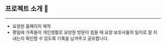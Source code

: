 ## 프로젝트 소개 👋
---
+ 요양원 홈페이지 제작
+ 평일에 가족들이 개인생활로 요양원 방문이 힘들 때 요양 보호사들의 일지로 잘 지내는지 확인할 수 있도록 기록을 남겨주고 공유합니다.
<!--
**hyeokjun9035/hyeokjun9035** is a ✨ _special_ ✨ repository because its `README.md` (this file) appears on your GitHub profile.

Here are some ideas to get you started:

- 🔭 I’m currently working on ...
- 🌱 I’m currently learning ...
- 👯 I’m looking to collaborate on ...
- 🤔 I’m looking for help with ...
- 💬 Ask me about ...
- 📫 How to reach me: ...
- 😄 Pronouns: ...
- ⚡ Fun fact: ...
-->
